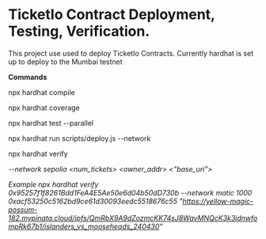 # TicketIo Contract Deployment, Testing, Verification. 

This project use used to deploy TicketIo Contracts.
Currently hardhat is set up to deploy to the Mumbai testnet

**Commands**

npx hardhat compile

npx hardhat coverage

npx hardhat test --parallel

npx hardhat run scripts/deploy.js --network <network>

npx hardhat verify <address> --network sepolia <num_tickets> <owner_addr> <"base_uri">

Example
npx hardhat verify 0x95257f1f8261Bdd1FeA4E5Ae50e6d04b50dD730b --network matic 1000 0xacf53250c5162bd9ce61d30093eedc5518676c55 "https://yellow-magic-possum-182.mypinata.cloud/ipfs/QmRbX9A9dZozmcKK74sJ8WavMNQcK3k3idnwfompRk67b1/islanders_vs_mooseheads_240430"